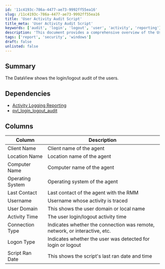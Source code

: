 ```yaml
---
id: '11c4193c-786a-4477-ae73-9992ff55ea16'
slug: /11c4193c-786a-4477-ae73-9992ff55ea16
title: 'User Activity Audit Script'
title_meta: 'User Activity Audit Script'
keywords: ['audit', 'login', 'logout', 'user', 'activity', 'reporting']
description: 'This document provides a comprehensive overview of the User Login/Logout Audit DataView, detailing user activity related to login and logout events. It includes dependencies, a description of the columns present in the DataView, and insights into user interactions with the system.'
tags: ['report', 'security', 'windows']
draft: false
unlisted: false
---
```


## Summary

The DataView shows the login/logout audit of the users.

## Dependencies

- [Activity Logging Reporting](<../scripts/Activity Logging Reporting DV, Global.md>)
- [pvl_login_logout_audit](<../tables/pvl_login_logout_audit.md>)

## Columns

| Column            | Description                                           |
|-------------------|-------------------------------------------------------|
| Client Name       | Client name of the agent                              |
| Location Name     | Location name of the agent                            |
| Computer Name     | Computer name of the agent                            |
| Operating System   | Operating system of the agent                         |
| Last Contact      | Last contact of the agent with the RMM               |
| Username          | Username whose activity is traced                     |
| User Domain       | This shows the user domain or local name             |
| Activity Time     | The user login/logout activity time                   |
| Connection Type   | Indicates whether the connection was remote, network, or interactive, etc. |
| Logon Type        | Indicates whether the user was detected for login or logout |
| Script Ran Date   | This shows the script's last ran date and time       |



